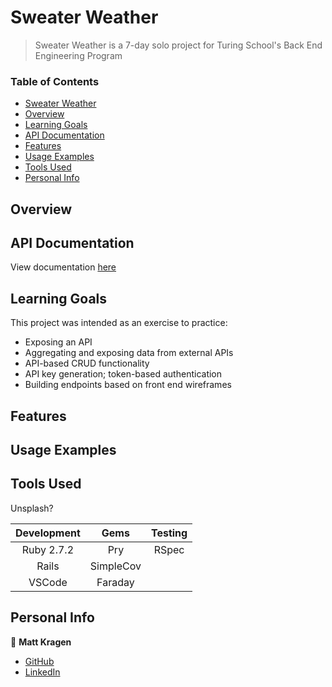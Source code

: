 # Sweater Weather

> Sweater Weather is a 7-day solo project for Turing School's Back End Engineering Program

### Table of Contents
- [Sweater Weather](#sweater-weather)
- [Overview](#overview)
- [Learning Goals](#learning-goals)
- [API Documentation](#api-documentation)
- [Features](#features)
- [Usage Examples](#usage-examples)
- [Tools Used](#tools-used)
- [Personal Info](#personal-info)

## Overview

## API Documentation

View documentation [here](./doc/api_documentation.md)

## Learning Goals

This project was intended as an exercise to practice:
- Exposing an API
- Aggregating and exposing data from external APIs
- API-based CRUD functionality
- API key generation; token-based authentication
- Building endpoints based on front end wireframes

## Features

## Usage Examples

## Tools Used
Unsplash?

| Development | Gems          | Testing       |
|   :----:    |    :----:     |    :----:     |
| Ruby 2.7.2  | Pry           | RSpec         |
| Rails       | SimpleCov     |               |
| VSCode      | Faraday       |               |

## Personal Info

👤  **Matt Kragen**
- [GitHub](https://github.com/matt-kragen)
- [LinkedIn](https://www.linkedin.com/in/mattkragen/)
